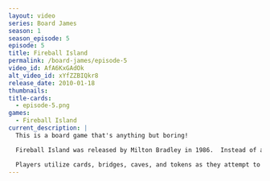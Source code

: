 ```yaml
---
layout: video
series: Board James
season: 1
season_episode: 5
episode: 5
title: Fireball Island
permalink: /board-james/episode-5
video_id: AfA6KxGAdOk
alt_video_id: xYfZZBIQkr8
release_date: 2010-01-18
thumbnails:
title-cards: 
  - episode-5.png
games:
  - Fireball Island
current_description: |
  This is a board game that's anything but boring!

  Fireball Island was released by Milton Bradley in 1986.  Instead of a flat board, players traverse a three-dimensional island in search of the idol Vul-Kar's jewel.  But escaping with the treasure won't be easy.

  Players utilize cards, bridges, caves, and tokens as they attempt to obtain the treasure.  Once they have it, they become the target of the other players.  And let's not forget the 5 - count 'em - 5 fireballs that can come careening down the mountain at any moment to engulf the players and put them in a smolder pit.  Then face the most harrowing challenge of them all - making your game piece fit on the boat!
---
```


